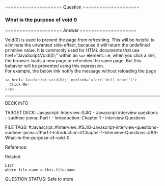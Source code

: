==================== Question ====================  

### What is the purpose of void 0  

==================== Answer ====================  

Void(0) is used to prevent the page from refreshing. This will be helpful to
eliminate the unwanted side-effect, because it will return the undefined
primitive value. It is commonly used for HTML documents that use
href="JavaScript:Void(0);" within an `<a>` element. i.e, when you click a link,
the browser loads a new page or refreshes the same page. But this behavior will
be prevented using this expression.  
For example, the below link notify the message without reloading the page

```javascript
<a href='JavaScript:void(0);' onclick="alert('Well done!')">
  Click Me!
</a>
```

---

DECK INFO

TARGET DECK: Javascript::Interview::SJIQ - Javascript interview questions -
sudheer jonna::Part I - Introduction::Chapter 1 - Interview Questions

FILE TAGS:
#Javascript::#Interview::#SJIQ-Javascript-interview-questions-sudheer-jonna::#Part-I-Introduction::#Chapter-1-Interview-Questions::#96-What-is-the-purpose-of-void-0

Reference:

Related:

```dataview
LIST
where file.name = this.file.name
```

QUESTION STATUS: Safe to store
